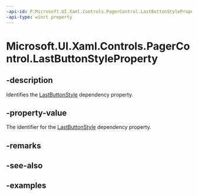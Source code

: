 ```yaml
---
-api-id: P:Microsoft.UI.Xaml.Controls.PagerControl.LastButtonStyleProperty
-api-type: winrt property
---
```


# Microsoft.UI.Xaml.Controls.PagerControl.LastButtonStyleProperty

<!--
public static Windows.UI.Xaml.DependencyProperty LastButtonStyleProperty { get; }
-->


## -description

Identifies the [LastButtonStyle](pagercontrol_lastbuttonstyle.md) dependency property.

## -property-value

The identifier for the [LastButtonStyle](pagercontrol_lastbuttonstyle.md) dependency property.

## -remarks

## -see-also

## -examples


